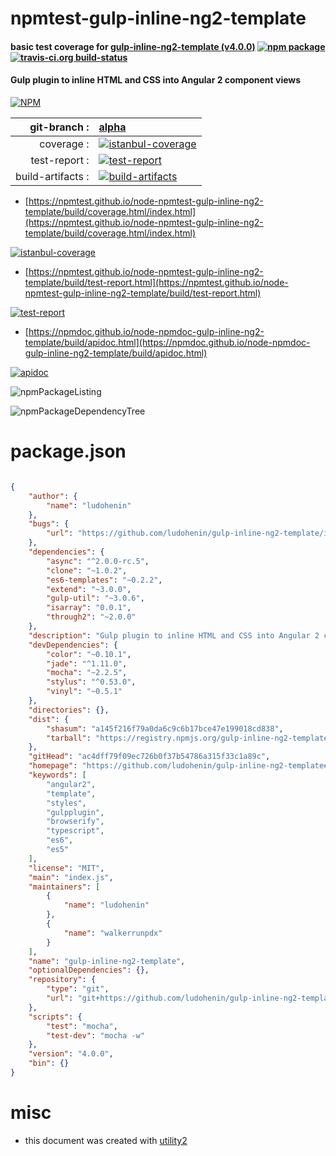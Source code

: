 # npmtest-gulp-inline-ng2-template

#### basic test coverage for  [gulp-inline-ng2-template (v4.0.0)](https://github.com/ludohenin/gulp-inline-ng2-template#readme)  [![npm package](https://img.shields.io/npm/v/npmtest-gulp-inline-ng2-template.svg?style=flat-square)](https://www.npmjs.org/package/npmtest-gulp-inline-ng2-template) [![travis-ci.org build-status](https://api.travis-ci.org/npmtest/node-npmtest-gulp-inline-ng2-template.svg)](https://travis-ci.org/npmtest/node-npmtest-gulp-inline-ng2-template)

#### Gulp plugin to inline HTML and CSS into Angular 2 component views

[![NPM](https://nodei.co/npm/gulp-inline-ng2-template.png?downloads=true&downloadRank=true&stars=true)](https://www.npmjs.com/package/gulp-inline-ng2-template)

| git-branch : | [alpha](https://github.com/npmtest/node-npmtest-gulp-inline-ng2-template/tree/alpha)|
|--:|:--|
| coverage : | [![istanbul-coverage](https://npmtest.github.io/node-npmtest-gulp-inline-ng2-template/build/coverage.badge.svg)](https://npmtest.github.io/node-npmtest-gulp-inline-ng2-template/build/coverage.html/index.html)|
| test-report : | [![test-report](https://npmtest.github.io/node-npmtest-gulp-inline-ng2-template/build/test-report.badge.svg)](https://npmtest.github.io/node-npmtest-gulp-inline-ng2-template/build/test-report.html)|
| build-artifacts : | [![build-artifacts](https://npmtest.github.io/node-npmtest-gulp-inline-ng2-template/glyphicons_144_folder_open.png)](https://github.com/npmtest/node-npmtest-gulp-inline-ng2-template/tree/gh-pages/build)|

- [https://npmtest.github.io/node-npmtest-gulp-inline-ng2-template/build/coverage.html/index.html](https://npmtest.github.io/node-npmtest-gulp-inline-ng2-template/build/coverage.html/index.html)

[![istanbul-coverage](https://npmtest.github.io/node-npmtest-gulp-inline-ng2-template/build/screenCapture.buildCi.browser.%252Ftmp%252Fbuild%252Fcoverage.lib.html.png)](https://npmtest.github.io/node-npmtest-gulp-inline-ng2-template/build/coverage.html/index.html)

- [https://npmtest.github.io/node-npmtest-gulp-inline-ng2-template/build/test-report.html](https://npmtest.github.io/node-npmtest-gulp-inline-ng2-template/build/test-report.html)

[![test-report](https://npmtest.github.io/node-npmtest-gulp-inline-ng2-template/build/screenCapture.buildCi.browser.%252Ftmp%252Fbuild%252Ftest-report.html.png)](https://npmtest.github.io/node-npmtest-gulp-inline-ng2-template/build/test-report.html)

- [https://npmdoc.github.io/node-npmdoc-gulp-inline-ng2-template/build/apidoc.html](https://npmdoc.github.io/node-npmdoc-gulp-inline-ng2-template/build/apidoc.html)

[![apidoc](https://npmdoc.github.io/node-npmdoc-gulp-inline-ng2-template/build/screenCapture.buildCi.browser.%252Ftmp%252Fbuild%252Fapidoc.html.png)](https://npmdoc.github.io/node-npmdoc-gulp-inline-ng2-template/build/apidoc.html)

![npmPackageListing](https://npmtest.github.io/node-npmtest-gulp-inline-ng2-template/build/screenCapture.npmPackageListing.svg)

![npmPackageDependencyTree](https://npmtest.github.io/node-npmtest-gulp-inline-ng2-template/build/screenCapture.npmPackageDependencyTree.svg)



# package.json

```json

{
    "author": {
        "name": "ludohenin"
    },
    "bugs": {
        "url": "https://github.com/ludohenin/gulp-inline-ng2-template/issues"
    },
    "dependencies": {
        "async": "^2.0.0-rc.5",
        "clone": "~1.0.2",
        "es6-templates": "~0.2.2",
        "extend": "~3.0.0",
        "gulp-util": "~3.0.6",
        "isarray": "0.0.1",
        "through2": "~2.0.0"
    },
    "description": "Gulp plugin to inline HTML and CSS into Angular 2 component views",
    "devDependencies": {
        "color": "~0.10.1",
        "jade": "^1.11.0",
        "mocha": "~2.2.5",
        "stylus": "^0.53.0",
        "vinyl": "~0.5.1"
    },
    "directories": {},
    "dist": {
        "shasum": "a145f216f79a0da6c9c6b17bce47e199018cd838",
        "tarball": "https://registry.npmjs.org/gulp-inline-ng2-template/-/gulp-inline-ng2-template-4.0.0.tgz"
    },
    "gitHead": "ac4dff79f09ec726b0f37b54786a315f33c1a89c",
    "homepage": "https://github.com/ludohenin/gulp-inline-ng2-template#readme",
    "keywords": [
        "angular2",
        "template",
        "styles",
        "gulpplugin",
        "browserify",
        "typescript",
        "es6",
        "es5"
    ],
    "license": "MIT",
    "main": "index.js",
    "maintainers": [
        {
            "name": "ludohenin"
        },
        {
            "name": "walkerrunpdx"
        }
    ],
    "name": "gulp-inline-ng2-template",
    "optionalDependencies": {},
    "repository": {
        "type": "git",
        "url": "git+https://github.com/ludohenin/gulp-inline-ng2-template.git"
    },
    "scripts": {
        "test": "mocha",
        "test-dev": "mocha -w"
    },
    "version": "4.0.0",
    "bin": {}
}
```



# misc
- this document was created with [utility2](https://github.com/kaizhu256/node-utility2)
